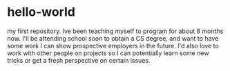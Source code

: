 # hello-world
my first repository.
Ive been teaching myself to program for about 8 months now. I'll be attending school soon to obtain a CS degree, and want to have some work I can show prospective employers in the future. I'd also love to work with other people on projects so I can potentially learn some new tricks or get a fresh perspective on certain issues.
